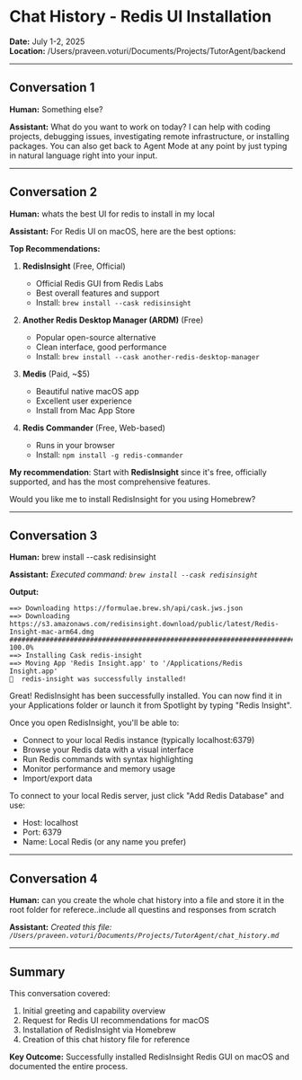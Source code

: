 # Chat History - Redis UI Installation

**Date:** July 1-2, 2025  
**Location:** /Users/praveen.voturi/Documents/Projects/TutorAgent/backend

---

## Conversation 1

**Human:** Something else?

**Assistant:** What do you want to work on today? I can help with coding projects, debugging issues, investigating remote infrastructure, or installing packages. You can also get back to Agent Mode at any point by just typing in natural language right into your input.

---

## Conversation 2

**Human:** whats the best UI for redis to install in my local

**Assistant:** For Redis UI on macOS, here are the best options:

**Top Recommendations:**

1. **RedisInsight** (Free, Official)
   - Official Redis GUI from Redis Labs
   - Best overall features and support
   - Install: `brew install --cask redisinsight`

2. **Another Redis Desktop Manager (ARDM)** (Free)
   - Popular open-source alternative
   - Clean interface, good performance
   - Install: `brew install --cask another-redis-desktop-manager`

3. **Medis** (Paid, ~$5)
   - Beautiful native macOS app
   - Excellent user experience
   - Install from Mac App Store

4. **Redis Commander** (Free, Web-based)
   - Runs in your browser
   - Install: `npm install -g redis-commander`

**My recommendation**: Start with **RedisInsight** since it's free, officially supported, and has the most comprehensive features.

Would you like me to install RedisInsight for you using Homebrew?

---

## Conversation 3

**Human:** brew install --cask redisinsight

**Assistant:** *Executed command: `brew install --cask redisinsight`*

**Output:**
```
==> Downloading https://formulae.brew.sh/api/cask.jws.json
==> Downloading https://s3.amazonaws.com/redisinsight.download/public/latest/Redis-Insight-mac-arm64.dmg
############################################################################################################################ 100.0%
==> Installing Cask redis-insight
==> Moving App 'Redis Insight.app' to '/Applications/Redis Insight.app'
🍺  redis-insight was successfully installed!
```

Great! RedisInsight has been successfully installed. You can now find it in your Applications folder or launch it from Spotlight by typing "Redis Insight".

Once you open RedisInsight, you'll be able to:
- Connect to your local Redis instance (typically localhost:6379)
- Browse your Redis data with a visual interface
- Run Redis commands with syntax highlighting
- Monitor performance and memory usage
- Import/export data

To connect to your local Redis server, just click "Add Redis Database" and use:
- Host: localhost
- Port: 6379
- Name: Local Redis (or any name you prefer)

---

## Conversation 4

**Human:** can you create the whole chat history into a file and store it in the root folder for referece..include all questins and responses from scratch

**Assistant:** *Created this file: `/Users/praveen.voturi/Documents/Projects/TutorAgent/chat_history.md`*

---

## Summary

This conversation covered:
1. Initial greeting and capability overview
2. Request for Redis UI recommendations for macOS
3. Installation of RedisInsight via Homebrew
4. Creation of this chat history file for reference

**Key Outcome:** Successfully installed RedisInsight Redis GUI on macOS and documented the entire process.
